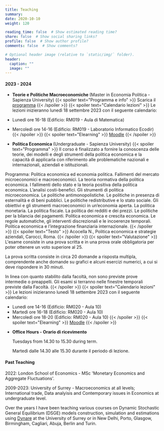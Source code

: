 ```yaml
---
title: Teaching
summary:
date: 2020-10-10
weight: 120

reading_time: false  # Show estimated reading time?
share: false  # Show social sharing links?
profile: false  # Show author profile?
comments: false  # Show comments?

# Optional header image (relative to `static/img/` folder).
header:
  caption: ""
  image: ""
---
```

#### 2023 - 2024

* <b> Teorie e Politiche Macroeconomiche </b> (Master in Economia Politica - Sapienza University)
{{< spoiler text="Programma e info" >}}
Scarica il  [programma](https://www.dropbox.com/s/w6gvgm46c56wxy5/TPM_syllabus_ita.pdf?dl=0)
{{< /spoiler >}}
{{< spoiler text="Calendario lezioni" >}}
Le lezioni inizieranno lunedì 18 settembre 2023 con il seguente calendario:

* Lunedì ore 16-18 (Edificio: RM019 - Aula di Matematica)
* Mercoledì ore 14-16 (Edificio: RM019 - Laboratorio Informatico Ecodir)
{{< /spoiler >}}
{{< spoiler text="Elearning" >}}
[Moodle](https://elearning.uniroma1.it/course/view.php?id=16792)
{{< /spoiler >}}
<!-- calendario esami e risultati esami -->


* <b> Politica Economica </b> (Undergraduate - Sapienza University)
{{< spoiler text="Programma" >}}
Il corso è finalizzato a fornire la conoscenza delle teorie, dei modelli e degli strumenti della politica economica e la capacità di applicarla con riferimento alle problematiche nazionali e internazionali, aziendali e istituzionali. 

Programma:
Politica economica ed economia politica.
Fallimenti del mercato microeconomici e macroeconomici. 
La teoria normativa della politica economica. 
I fallimenti dello stato e la teoria positiva della politica economica. 
L’analisi costi-benefici. Gli strumenti di politica microeconomica. 
Le politiche antimonopolistiche. 
Le politiche in presenza di esternalità e di beni pubblici. 
Le politiche redistributive e lo stato sociale. 
Gli obiettivi e gli strumenti macroeconomici in un’economia aperta. 
La politica monetaria.
La politica fiscale. 
La politica dei redditi e dei prezzi. 
Le politiche per la bilancia dei pagamenti. 
Politica economica e crescita economica. 
Le regole automatiche, gli interventi discrezionali e le incoerenze temporali. 
Politica economica e l’integrazione finanziaria internazionale.
{{< /spoiler >}}
{{< spoiler text="Testo" >}}
Acocella N., Politica economica e strategie aziendali, Carocci, Roma.
{{< /spoiler >}}
{{< spoiler text="Valutazione" >}}
L'esame consiste in una prova scritta e in una prova orale obbligatoria per poter ottenere un voto superiore al 25.

La prova scritta consiste in circa 20 domande a risposta multipla, comprendente anche domande su grafici e alcuni esercizi numerici, a cui si deve rispondere in 30 minuti.

In linea con quanto stabilito dalla facoltà, non sono previste prove intermedie o preappelli. Gli esami si terranno nelle finestre temporali previste dalla Facoltà.
{{< /spoiler >}}
{{< spoiler text="Calendario lezioni" >}}
Le lezioni inizieranno lunedì 18 settembre 2023 con il seguente calendario:

* Lunedì ore 14-16 (Edificio: RM020 - Aula 10)
* Martedì ore 16-18 (Edificio: RM020 - Aula 10)
* Mercoledì ore 18-20 (Edificio: RM020 - Aula 10)
{{< /spoiler >}}
{{< spoiler text="Elearning" >}}
[Moodle](https://elearning.uniroma1.it/course/view.php?id=16791)
{{< /spoiler >}}
<!-- calendario esami e risultati esami -->

* <b> Office Hours - Orario di ricevimento </b>
  
  Tuesdays from 14.30 to 15.30 during term.

  Martedì dalle 14.30 alle 15.30 durante il periodo di lezione. 

#### Past Teaching

2022: London School of Economics - MSc 'Monetary Economics and Aggregate Fluctuations'.

2009-2023: University of Surrey - Macroeconomics at all levels; International trade, Data analyisis and Contemporary issues in Economics at undergraduate level.

Over the years I have been teaching various courses on Dynamic Stochastic General Equilibrium (DSGE) models construction, simulation and estimations using <a href="http://www.dynare.org">Dynare</a> at the University of Surrey or in New Delhi, Porto, Glasgow, Birmingham, Cagliari, Abuja, Berlin and Turin. 


